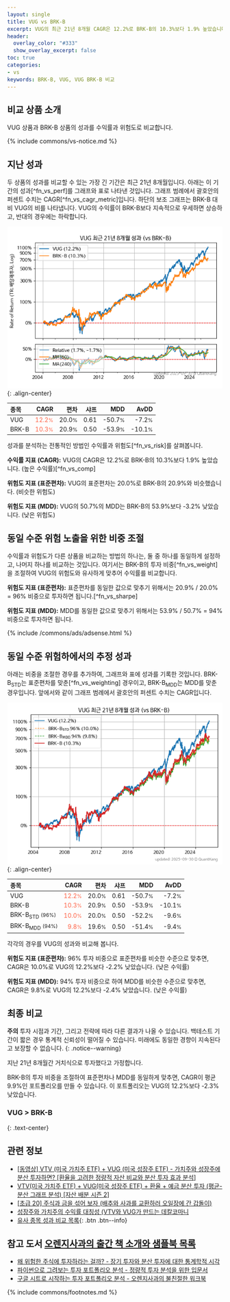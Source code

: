 ```yaml
---
layout: single
title: VUG vs BRK-B
excerpt: VUG의 최근 21년 8개월 CAGR은 12.2%로 BRK-B의 10.3%보다 1.9% 높았습니다.
header:
  overlay_color: "#333"
  show_overlay_excerpt: false
toc: true
categories:
- vs
keywords: BRK-B, VUG, VUG BRK-B 비교
---
```


## 비교 상품 소개


VUG 상품과 BRK-B 상품의 성과를 수익률과 위험도로 비교합니다.





{% include commons/vs-notice.md %}

## 지난 성과

두 상품의 성과를 비교할 수 있는 가장 긴 기간은 최근 21년 8개월입니다. 아래는 이 기간의 성과[^fn_vs_perf]를 그래프와 표로 나타낸 것입니다.
그래프 범례에서 괄호안의 퍼센트 수치는 CAGR[^fn_vs_cagr_metric]입니다.
하단의 보조 그래프는 BRK-B 대비 VUG의 비를 나타냅니다.
VUG의 수익률이 BRK-B보다 지속적으로 우세하면 상승하고, 반대의 경우에는 하락합니다.

![VUG](/vs/images/vug-vs-brk-b_dual.png){: .align-center}

| **종목** | **CAGR** | **편차** | **샤프** | **MDD** | **AvDD** |
| :------------ | ------: | -----------: | -------: | ------: | -------: |
| VUG | <span style="color: tomato">12.2<small>%</small></span> | 20.0<small>%</small> | 0.61 | -50.7<small>%</small> | -7.2<small>%</small> |
| BRK-B | <span style="color: tomato">10.3<small>%</small></span> | 20.9<small>%</small> | 0.50 | -53.9<small>%</small> | -10.1<small>%</small> |

<!-- more -->


성과를 분석하는 전통적인 방법인 수익률과 위험도[^fn_vs_risk]를 살펴봅니다.

**수익률 지표 (CAGR):** VUG의 CAGR은 12.2%로 BRK-B의 10.3%보다 1.9% 높았습니다. (높은 수익률)[^fn_vs_comp]

**위험도 지표 (표준편차):** VUG의 표준편차는 20.0%로 BRK-B의 20.9%와 비슷했습니다. (비슷한 위험도)

**위험도 지표 (MDD):** VUG의 50.7%의 MDD는 BRK-B의 53.9%보다 -3.2% 낮았습니다. (낮은 위험도)



## 동일 수준 위험 노출을 위한 비중 조절

수익률과 위험도가 다른 상품을 비교하는 방법의 하나는, 둘 중 하나를 동일하게 설정하고, 나머지 하나를 비교하는 것입니다.
여기서는 BRK-B의 투자 비중[^fn_vs_weight]을 조절하여 VUG의 위험도와 유사하게 맞추어 수익률를 비교합니다.

**위험도 지표 (표준편차):** 표준편차를 동일한 값으로 맞추기 위해서는 20.9% / 20.0% = 96% 비중으로 투자하면 됩니다.[^fn_vs_sharpe]

**위험도 지표 (MDD):** MDD를 동일한 값으로 맞추기 위해서는 53.9% / 50.7% = 94% 비중으로 투자하면 됩니다.


{% include /commons/ads/adsense.html %}



## 동일 수준 위험하에서의 추정 성과

아래는 비중을 조절한 경우를 추가하여, 그래프와 표에 성과를 기록한 것입니다.
BRK-B<sub>STD</sub>는 표준편차를 맞춘[^fn_vs_weighting] 경우이고, BRK-B<sub>MDD</sub>는 MDD를 맞춘 경우입니다.
앞에서와 같이 그래프 범례에서 괄호안의 퍼센트 수치는 CAGR입니다.


![VUG](/vs/images/vug-vs-brk-b.png){: .align-center}



| **종목** | **CAGR** | **편차** | **샤프** | **MDD** | **AvDD** |
| :------------ | ------: | -----------: | -------: | ------: | -------: |
| VUG | <span style="color: tomato">12.2<small>%</small></span> | 20.0<small>%</small> | 0.61 | -50.7<small>%</small> | -7.2<small>%</small> |
| BRK-B | <span style="color: tomato">10.3<small>%</small></span> | 20.9<small>%</small> | 0.50 | -53.9<small>%</small> | -10.1<small>%</small> |
| BRK-B<sub>STD</sub> <small>(96%)</small> | <span style="color: tomato">10.0<small>%</small></span> | 20.0<small>%</small> | 0.50 | -52.2<small>%</small> | -9.6<small>%</small> |
| BRK-B<sub>MDD</sub> <small>(94%)</small> | <span style="color: tomato">9.8<small>%</small></span> | 19.6<small>%</small> | 0.50 | -51.4<small>%</small> | -9.4<small>%</small> |



각각의 경우를 VUG의 성과와 비교해 봅니다.

**위험도 지표 (표준편차):** 96% 투자 비중으로 표준편차를 비슷한 수준으로 맞추면, CAGR은 10.0%로 VUG의 12.2%보다 -2.2% 낮았습니다. (낮은 수익률)

**위험도 지표 (MDD):** 94% 투자 비중으로 하여 MDD를 비슷한 수준으로 맞추면, CAGR은 9.8%로 VUG의 12.2%보다 -2.4% 낮았습니다. (낮은 수익률)




## 최종 비교

**주의** 투자 시점과 기간, 그리고 전략에 따라 다른 결과가 나올 수 있습니다. 백테스트 기간이 짧은 경우 통계적 신뢰성이 떨어질 수 있습니다. 미래에도 동일한 경향이 지속된다고 보장할 수 없습니다.
{: .notice--warning}

지난 21년 8개월간 거치식으로 투자했다고 가정합니다.

BRK-B의 투자 비중을 조절하여 표준편차나 MDD를 동일하게 맞추면, CAGR이 평균 9.9%인 포트폴리오를 만들 수 있습니다.
이 포트폴리오는 VUG의 12.2%보다 -2.3% 낮았습니다.

### VUG &gt; BRK-B
{: .text-center}


## 관련 정보

- [[동영상] VTV (미국 가치주 ETF) + VUG (미국 성장주 ETF) - 가치주와 성장주에 분산 투자하면? [환율을 고려한 정량적 자산 비교와 분산 투자 효과 분석]](https://youtu.be/skQLUbzvzh4)
- [VTV(미국 가치주 ETF) + VUG(미국 성장주 ETF) + 환율 + 예금 분산 투자 (평균-분산 그래프 분석) [자산 배분 시즌 2]](https://m.blog.naver.com/onuri2005/223926270907)
- [[초급 20] 주식과 금을 섞어 보자 (배추와 사과를 교환하러 오일장에 간 갑돌이)](https://kongdori.tistory.com/382)
- [성장주와 가치주의 수익률 대칭성 (VTV와 VUG가 만드는 데칼코마니](https://kongdori.tistory.com/252)
- [유사 종목 성과 비교 목록](/vs/){: .btn .btn--info}


## 참고 도서 [오렌지사과의 출간 책 소개와 샘플북 목록](https://kongdori.tistory.com/691)

- [왜 위험한 주식에 투자하라는 걸까? - 장기 투자와 분산 투자에 대한 통계학적 시각](https://kongdori.tistory.com/421)
- [파이썬으로 그려보는 투자 포트폴리오 분석  - 정량적 투자 분석을 위한 입문서](https://kongdori.tistory.com/643)
- [구글 시트로 시작하는 투자 포트폴리오 분석 - 오렌지사과의 불친절한 워크북](https://kongdori.tistory.com/449)

{% include commons/footnotes.md %}
